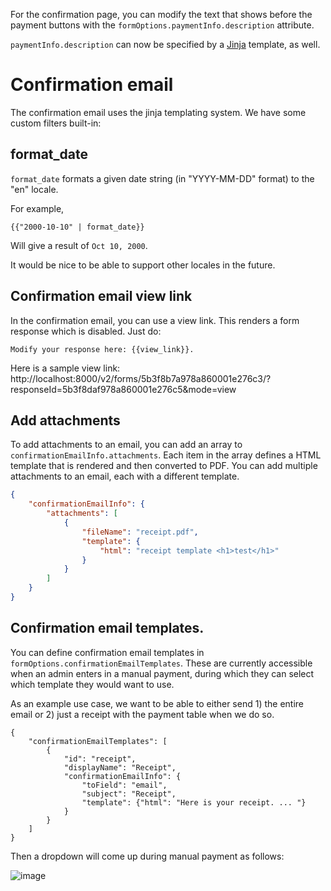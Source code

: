 For the confirmation page, you can modify the text that shows before the payment buttons with the `formOptions.paymentInfo.description` attribute.

`paymentInfo.description` can now be specified by a [Jinja](http://jinja.pocoo.org/) template, as well.

# Confirmation email
The confirmation email uses the jinja templating system. We have some custom filters built-in:

## format_date
`format_date` formats a given date string (in "YYYY-MM-DD" format) to the "en" locale.

For example,
```
{{"2000-10-10" | format_date}}
```

Will give a result of `Oct 10, 2000`.

It would be nice to be able to support other locales in the future.

## Confirmation email view link

In the confirmation email, you can use a view link. This renders a form response which is disabled. Just do:

```
Modify your response here: {{view_link}}.
```

Here is a sample view link: http://localhost:8000/v2/forms/5b3f8b7a978a860001e276c3/?responseId=5b3f8daf978a860001e276c5&mode=view

## Add attachments

To add attachments to an email, you can add an array to `confirmationEmailInfo.attachments`. Each item in the array defines a HTML template that is rendered and then converted to PDF. You can add multiple attachments to an email, each with a different template.

```json
{
    "confirmationEmailInfo": {
        "attachments": [
            {
                "fileName": "receipt.pdf",
                "template": {
                    "html": "receipt template <h1>test</h1>"
                }
            }
        ]
    }
}
```

## Confirmation email templates.
You can define confirmation email templates in `formOptions.confirmationEmailTemplates`. These are currently accessible when an admin enters in a manual payment, during which they can select which template they would want to use.

As an example use case, we want to be able to either send 1) the entire email or 2) just a receipt with the payment table when we do so.

```
{
    "confirmationEmailTemplates": [
        {
            "id": "receipt",
            "displayName": "Receipt",
            "confirmationEmailInfo": {
                "toField": "email",
                "subject": "Receipt",
                "template": {"html": "Here is your receipt. ... "}
            }
        }
    ]
}
```

Then a dropdown will come up during manual payment as follows:

![image](https://user-images.githubusercontent.com/1689183/64481611-56045400-d194-11e9-8e45-a3e250d1c78e.png)
